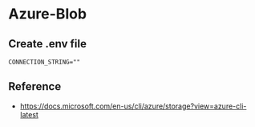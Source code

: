 # Azure-Blob

## Create .env file 
```
CONNECTION_STRING=""
```

## Reference
* https://docs.microsoft.com/en-us/cli/azure/storage?view=azure-cli-latest